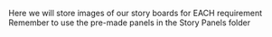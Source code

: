 
Here we will store images of our story boards for EACH requirement
Remember to use the pre-made panels in the Story Panels folder

